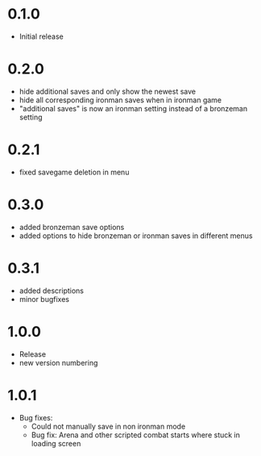 # 0.1.0
- Initial release

# 0.2.0
- hide additional saves and only show the newest save
- hide all corresponding ironman saves when in ironman game
- "additional saves" is now an ironman setting instead of a bronzeman setting

# 0.2.1
- fixed savegame deletion in menu

# 0.3.0
- added bronzeman save options
- added options to hide bronzeman or ironman saves in different menus

# 0.3.1
- added descriptions
- minor bugfixes

# 1.0.0
- Release
- new version numbering

# 1.0.1
- Bug fixes:
  - Could not manually save in non ironman mode
  - Bug fix: Arena and other scripted combat starts where stuck in loading screen
